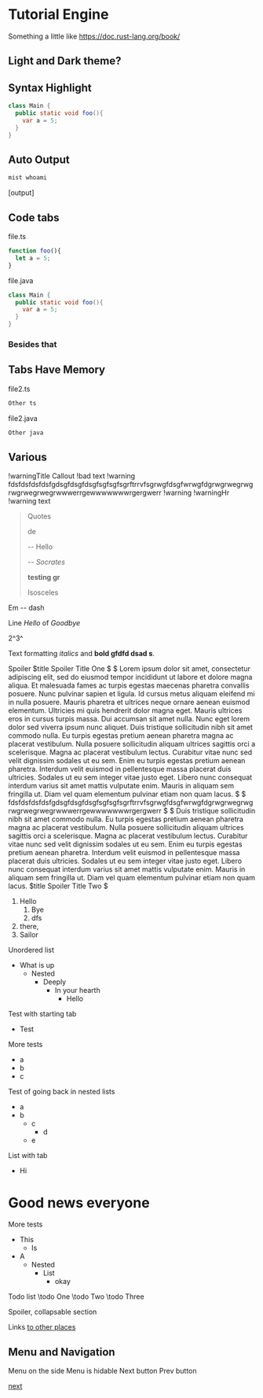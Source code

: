 
# Tutorial Engine

Something a little like https://doc.rust-lang.org/book/

## Light and Dark theme?

## Syntax Highlight
```java
class Main {
  public static void foo(){
    var a = 5;
  }
}
```

## Auto Output

```sh
mist whoami
```
[output]


## Code tabs

file.ts
```typescript
function foo(){
  let a = 5;
}
```
file.java
```java
class Main {
  public static void foo(){
    var a = 5;
  }
}
```

### Besides that

## Tabs Have Memory

file2.ts
```typescript
Other ts
```
file2.java
```java
Other java
```

## Various

!warningTitle Callout
!bad text
!warning fdsfdsfdsfdsfgdsgfdsgfdsgfsgfsgfsgrftrrvfsgrwgfdsgfwrwgfdgrwgrwegrwgrwgrwegrwegrwwwerrgewwwwwwwrgergwerr
!warning
!warningHr
!warning text


> Quotes
>
> de
>
> -- Hello
>
> -- *Socrates*
>
> **testing gr**
>
>Isosceles



Em -- dash

Line *Hello* of *Goodbye*

2^3^

Text formatting *italics* and **bold gfdfd dsad s**.

Spoiler
$title Spoiler Title One
$
$ Lorem ipsum dolor sit amet, consectetur adipiscing elit, sed do eiusmod tempor incididunt ut labore et dolore magna aliqua. Et malesuada fames ac turpis egestas maecenas pharetra convallis posuere. Nunc pulvinar sapien et ligula. Id cursus metus aliquam eleifend mi in nulla posuere. Mauris pharetra et ultrices neque ornare aenean euismod elementum. Ultricies mi quis hendrerit dolor magna eget. Mauris ultrices eros in cursus turpis massa. Dui accumsan sit amet nulla. Nunc eget lorem dolor sed viverra ipsum nunc aliquet. Duis tristique sollicitudin nibh sit amet commodo nulla. Eu turpis egestas pretium aenean pharetra magna ac placerat vestibulum. Nulla posuere sollicitudin aliquam ultrices sagittis orci a scelerisque. Magna ac placerat vestibulum lectus. Curabitur vitae nunc sed velit dignissim sodales ut eu sem. Enim eu turpis egestas pretium aenean pharetra. Interdum velit euismod in pellentesque massa placerat duis ultricies. Sodales ut eu sem integer vitae justo eget. Libero nunc consequat interdum varius sit amet mattis vulputate enim. Mauris in aliquam sem fringilla ut. Diam vel quam elementum pulvinar etiam non quam lacus.
$
$ fdsfdsfdsfdsfgdsgfdsgfdsgfsgfsgfsgrftrrvfsgrwgfdsgfwrwgfdgrwgrwegrwgrwgrwegrwegrwwwerrgewwwwwwwrgergwerr
$
$ Duis tristique sollicitudin nibh sit amet commodo nulla. Eu turpis egestas pretium aenean pharetra magna ac placerat vestibulum. Nulla posuere sollicitudin aliquam ultrices sagittis orci a scelerisque. Magna ac placerat vestibulum lectus. Curabitur vitae nunc sed velit dignissim sodales ut eu sem. Enim eu turpis egestas pretium aenean pharetra. Interdum velit euismod in pellentesque massa placerat duis ultricies. Sodales ut eu sem integer vitae justo eget. Libero nunc consequat interdum varius sit amet mattis vulputate enim. Mauris in aliquam sem fringilla ut. Diam vel quam elementum pulvinar etiam non quam lacus.
$title Spoiler Title Two
$


1. Hello
    1. Bye
    1. dfs
1. there,
1. Sailor

Unordered list
* What is up
  * Nested
    * Deeply
      * In your hearth
        - Hello

Test with starting tab
  * Test

More tests
* a 
* b
* c

Test of going back in nested lists
* a
* b
  * c
    * d
  * e

List with tab
- Hi
# Good news everyone

More tests
- This
  - Is
- A
  - Nested
    - List
      - okay

Todo list
\todo One 
\todo Two 
\todo Three

Spoiler, collapsable section

Links [to other places](https://doc.rust-lang.org/book/#the-rust-programming-language)

## Menu and Navigation
Menu on the side
Menu is hidable
Next button
Prev button


[next](chapter1/index.md)



